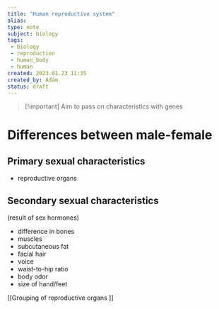 ```yaml
---
title: "Human reproductive system"
alias: 
type: note
subject: biology
tags:
 - biology
 - reproduction
 - human_body
 - human
created: 2023.01.23 11:35
created_by: Ádám
status: draft
---
```

>[!important] Aim
>to pass on characteristics with genes

# Differences between male-female
## Primary sexual characteristics 
- reproductive organs
## Secondary sexual characteristics 
(result of sex hormones)
- difference in bones
- muscles
- subcutaneous fat
- facial hair
- voice
- waist-to-hip ratio
- body odor
- size of hand/feet

[[Grouping of reproductive organs ]]